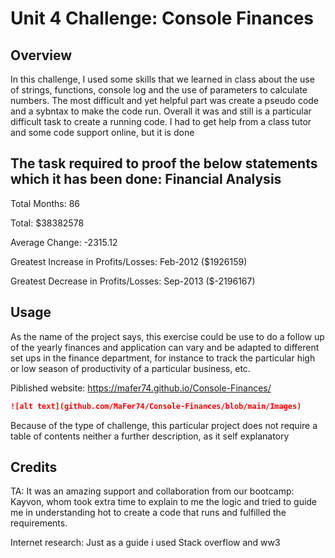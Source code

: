 # Unit 4 Challenge: Console Finances

## Overview

In this challenge, I used some skills that we learned in class about the use of strings, functions, console log and the use of parameters to calculate numbers. The most difficult and yet helpful part was create a pseudo code and a sybntax to make the code run.
Overall it was and still is a particular difficult task to create a running code. I had to get help from a class tutor and some code support online, but it is done


The task required to proof the below statements which it has been done:
  Financial Analysis 
  ----------------
  Total Months: 86
  
  Total: $38382578
  
  Average Change: -2315.12
  
  Greatest Increase in Profits/Losses: Feb-2012 ($1926159)
  
  Greatest Decrease in Profits/Losses: Sep-2013 ($-2196167)
  
## Usage 

As the name of the project says, this exercise could be use to do a follow up of the yearly finances and application can vary and be adapted to different set ups in the finance department, for instance to track the particular high or low season of productivity of a particular business, etc. 

Piblished website:
https://mafer74.github.io/Console-Finances/


```md
![alt text](github.com/MaFer74/Console-Finances/blob/main/Images)

```
Because of the type of challenge, this particular project does not require a table of contents neither a further description, as it self explanatory


## Credits

TA: It was an amazing support and collaboration from our bootcamp: Kayvon, whom took extra time to explain to me the logic and tried to guide me in understanding hot to create a code that runs and fulfilled the requirements.

Internet research: Just as a guide i used Stack overflow and ww3

